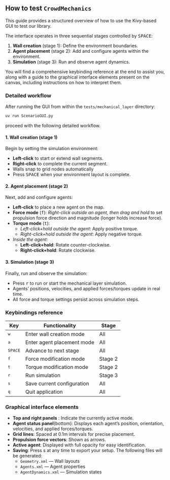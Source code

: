 ## How to test ```CrowdMechanics```

This guide provides a structured overview of how to use the Kivy-based GUI to test our library.

The interface operates in three sequential stages controlled by <kbd>SPACE</kbd>:
  1. **Wall creation** (stage 1): Define the environment boundaries.
  2. **Agent placement** (stage 2): Add and configure agents within the environment.
  3. **Simulation** (stage 3): Run and observe agent dynamics.

You will find a comprehensive keybinding reference at the end to assist you, along with a guide to the graphical interface elements present on the canvas, including instructions on how to interpret them.


### Detailed workflow

After running the GUI from within the `tests/mechanical_layer` directory:
```bash
uv run ScenarioGUI.py
```
proceed with the following detailed workflow.

#### 1. Wall creation (stage 1)
Begin by setting the simulation environment:
- **Left-click** to start or extend wall segments.
- **Right-click** to complete the current segment.
- Walls snap to grid nodes automatically
- Press <kbd>SPACE</kbd> when your environment layout is complete.

#### 2. Agent placement (stage 2)
Next, add and configure agents:
- **Left-click** to place a new agent on the map.
- **Force mode** (<kbd>f</kbd>): *Right-click outside an agent, then drag and hold* to set propulsion force direction and magnitude (longer holds increase force).
- **Torque mode** (<kbd>t</kbd>):
  - *Left-click+hold outside the agent*: Apply positive torque.
  - *Right-click+hold outside the agent*: Apply negative torque.
- *Inside the agent*:
  - **Left-click+hold**: Rotate counter-clockwise.
  - **Right-click+hold**: Rotate clockwise.

#### 3. Simulation (stage 3)
Finally, run and observe the simulation:
- Press <kbd>r</kbd> to run or start the mechanical layer simulation.
- Agents’ positions, velocities, and applied forces/torques update in real time.
- All force and torque settings persist across simulation steps.

### Keybindings reference

| Key | Functionality | Stage |
|-----|---------------|-------|
| <kbd>w</kbd> | Enter wall creation mode | All |
| <kbd>a</kbd> | Enter agent placement mode | All |
| <kbd>SPACE</kbd> | Advance to next stage | All |
| <kbd>f</kbd> | Force modification mode | Stage 2 |
| <kbd>t</kbd> | Torque modification mode | Stage 2 |
| <kbd>r</kbd> | Run simulation | Stage 3 |
| <kbd>s</kbd> | Save current configuration | All |
| <kbd>q</kbd> | Quit application | All |

### Graphical interface elements
- **Top and right panels** : Indicate the currently active mode.
- **Agent status panel**(bottom): Displays each agent’s position, orientation, velocities, and applied forces/torques.
- **Grid lines**: Spaced at 0.1m intervals for precise placement.
- **Propulsion force vectors**: Shown as arrows.
- **Active agent**: Displayed with full opacity for easy identification.
- **Saving**: Press s at any time to export your setup. The following files will be generated:
    - `Geometry.xml` — Wall layouts
    - `Agents.xml` — Agent properties
    - `AgentDynamics.xml` — Simulation states


